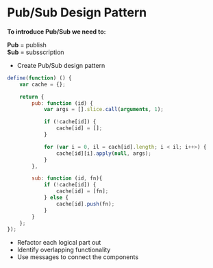 # Pub/Sub Design Pattern

**To introduce Pub/Sub we need to:**

**Pub** = publish  
**Sub** = subsscription

- Create Pub/Sub design pattern

```javascript
define(function) () {
    var cache = {};

    return {
        pub: function (id) {
            var args = [].slice.call(arguments, 1);

            if (!cache[id]) {
                cache[id] = [];
            }

            for (var i = 0, il = cach[id].length; i < il; i++>) {
                cache[id][i].apply(null, args);
            }
        },

        sub: function (id, fn){
            if (!cache[id]) {
                cache[id] = [fn];
            } else {
                cache[id].push(fn);
            }
        }
    };
});
```

- Refactor each logical part out
- Identify overlapping functionality
- Use messages to connect the components